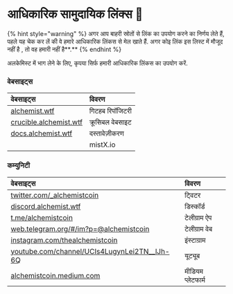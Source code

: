 # आधिकारिक सामुदायिक लिंक्स 🔗

{% hint style="warning" %}
अगर आप बाहरी स्रोतों से लिंक का उपयोग करने का निर्णय लेते हैं, पहले यह चेक कर लें की वे हमारे आधिकारिक लिंकस से मेल खाते हैं. अगर कोइ लिंक इस लिस्ट में मौजूद नहीं है , तो वह हमारी नहीं है**.**
{% endhint %}

अलकेमिस्ट में भाग लेने के लिए, कृपया सिर्फ हमारी आधिकारिक लिंकस का उपयोग करें.

### **वेबसाइट्स**

| **वेबसाइट्स** | विवरण |
| :--- | :--- |
| [alchemist.wtf](http://alchemist.wtf) | गिटहब रिपॉजिटरी |
| [crucible.alchemist.wtf](https://crucible.alchemist.wtf/) | क्रूसिबल वेबसाइट |
| [docs.alchemist.wtf](https://docs.alchemist.wtf) | दस्तावेज़ीकरण |
|  | mistX.io |

### कम्युनिटी

| वेबसाइट्स | विवरण |
| :--- | :--- |
| [twitter.com/\_alchemistcoin](https://twitter.com/_alchemistcoin) | ट्विटर |
| [discord.alchemist.wtf](http://discord.alchemist.wtf) | डिस्कॉर्ड |
| [t.me/alchemistcoin](https://t.me/alchemistcoin) | टेलीग्राम ऐप |
| [web.telegram.org/\#/im?p=@alchemistcoin](https://web.telegram.org/#/im?p=@alchemistcoin) | टेलीग्राम वेब |
| [instagram.com/thealchemistcoin](https://www.instagram.com/thealchemistcoin/) | इंस्टाग्राम |
| [youtube.com/channel/UCIs4LugynLei2TN\_\_lJh-6Q](https://www.youtube.com/channel/UCIs4LugynLei2TN__lJh-6Q) | यूट्यूब |
| [alchemistcoin.medium.com](https://alchemistcoin.medium.com/) | मीडियम प्लेटफार्म |



